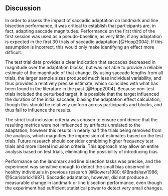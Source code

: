 Discussion
----------


In order to assess the impact of saccadic adaptation on landmark
and line bisection performance, it was critical to establish that
participants are, in fact, adapting saccade magnitudes.
Performance on the first third of the first session was used as a
pseudo-baseline, as very little, if any adaptation is expected in
the first 30 trials of saccadic adaptation [@Hopp2004]. If this
assumption is incorrect, this would only make identifying an
effect more difficult.

The test trial data provides a clear indication that saccades
decreased in magnitude over the adaptation blocks, but was not able
to provide a reliable estimate of the magnitude of that change. By
using saccade lengths from all trials, the larger sample sizes
produced much less individual variability, and thus provides a
relatively precise estimate, which coincides with what has been
found in the literature in the past [@Hopp2004].
Because
non-test trials included the perturbed target, it is possible that
the target influenced the duration of the initial saccade, biasing
the adaptation effect calculation, though this should be
relatively uniform across participants and blocks, and thus fail
to influence the results.

The strict trial inclusion criteria was chosen to ensure
confidence that the resulting metrics were not influenced by
artifacts unrelated to the adaptation, however this results in
nearly half the trials being removed from the analysis, which
magnifies the imprecision of estimates based on the test trials.
Future research should consider
combining higher frequency test trials and more liberal inclusion
criteria. This approach may allow an entire analysis based on test
trials, eliminating the possibility of introducing bias.

Performance on the landmark and line bisection tasks was precise,
and the experiment was sensitive enough to detect the small
bias observed in healthy individuals in previous
research [@Bowers1980; @Bradshaw1986; @Scarisbrick1987].  Saccadic
adaptation, however, did not produce a measurable change in
landmark or line bisection performance, even though the experiment
had sufficient statistical power to detect very small changes.
